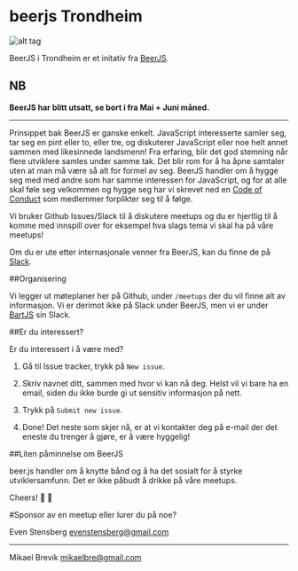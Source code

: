 # beerjs Trondheim

![alt tag](http://s18.postimg.org/ks9qddxd5/beart_JS.png)

BeerJS i Trondheim er et initativ fra [BeerJS](https://github.com/beerjs).

## NB 

**BeerJS har blitt utsatt, se bort i fra Mai + Juni måned.**
*** 
Prinsippet bak BeerJS er ganske enkelt. JavaScript interesserte samler seg, tar seg en pint eller to, eller tre, og diskuterer JavaScript eller noe helt annet sammen med likesinnede landsmenn! Fra erfaring, blir det god stemning når flere utviklere samles under samme tak. Det blir rom for å ha åpne samtaler uten at man må være så alt for formel av seg. BeerJS handler om å hygge seg med med andre som har samme interessen for JavaScript, og for at alle skal føle seg velkommen og hygge seg har vi skrevet ned en [Code of Conduct](https://github.com/BartJS/organisering/blob/master/CodeOfConduct.md) som medlemmer forplikter seg til å følge.

Vi bruker Github Issues/Slack til å diskutere meetups og du er hjertlig til å komme med innspill over for eksempel hva slags tema vi skal ha på våre meetups!

Om du er ute etter internasjonale venner fra BeerJS, kan du finne de på [Slack](https://beerjs-slack-invite.herokuapp.com/).

##Organisering

Vi legger ut møteplaner her på Github, under `/meetups` der du vil finne alt av informasjon. Vi er derimot ikke på Slack under BeerJS, men vi er under [BartJS](https://chat.bartjs.io/) sin Slack.

##Er du interessert?

Er du interessert i å være med?

1. Gå til Issue tracker, trykk på `New issue`.

2. Skriv navnet ditt, sammen med hvor vi kan nå deg. Helst vil vi bare ha en email, siden du ikke burde gi ut sensitiv informasjon på nett.

3. Trykk på `Submit new issue`.

4. Done! Det neste som skjer nå, er at vi kontakter deg på e-mail der det eneste du trenger å gjøre, er å være hyggelig!


##Liten påminnelse om BeerJS

beer.js handler om å knytte bånd og å ha det sosialt for å styrke utviklersamfunn. Det er ikke påbudt å drikke på våre meetups.

Cheers! :beer: :beers:

#Sponsor av en meetup eller lurer du på noe?

Even Stensberg <evenstensberg@gmail.com> 
*** 
Mikael Brevik <mikaelbre@gmail.com>
